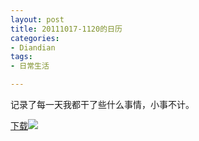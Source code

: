 ```yaml
---
layout: post
title: 20111017-1120的日历
categories:
- Diandian
tags:
- 日常生活

---
```

<p>记录了每一天我都干了些什么事情，小事不计。</p>
<p><a href="http://115.com/file/dn3hh70a# 10-17..11-20..2011.pdf" target="_blank">下载</a><img src="http://m2.img.srcdd.com/farm4/d/2012/0627/10/5421BACE6E6B3664BCC189E9CC55E7F0_B500_900_90_69.PNG" /></p>